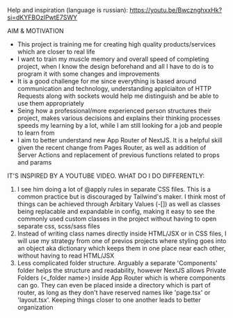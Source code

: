 Help and inspiration (language is russian): https://youtu.be/BwcznghxxHk?si=dKYFBOzIPwtE7SWY

AIM & MOTIVATION
- This project is training me for creating high quality products/services which are closer to real life
- I want to train my muscle memory and overall speed of completing project, when I know the design beforehand and all I have to do is to program it with some changes and improvements
- It is a good challenge for me since everything is based around communication and technology, understanding applciaiton of HTTP Requests along with sockets would help me distinguish and be able to use them appropriately
- Seing how a professional/more experienced person structures their project, makes various decisions and explains their thinking processes speeds my learning by a lot, while I am still looking for a job and people to learn from
- I aim to better understand new App Router of NextJS. It is a helpful skill given the recent change from Pages Router, as well as addition of Server Actions and replacement of previous functions related to props and params

IT'S INSPIRED BY A YOUTUBE VIDEO. WHAT DO I DO DIFFERENTLY: 
1) I see him doing a lot of @apply rules in separate CSS files. This is a common practice but is discouraged by Tailwind's maker. I think most of things can be achieved through Arbitary Values (<classname>-[<custom value>]) as well as classes being replacable and expandable in config, making it easy to see the commonly used custom classes in the project without having to open separate css, scss/sass files
2) Instead of writing class names directly inside HTML/JSX or in CSS files, I will use my strategy from one of previos projects where styling goes into an object aka dictionary which keeps them in one place near each other, without having to read HTML/JSX
3) Less complicated folder structure. Arguably a separate 'Components' folder helps the structure and readability, however NextJS allows Private Folders (<_folder name>) inside App Router which is where components can go. They can even be placed inside a directory which is part of router, as long as they don't have reserved names like 'page.tsx' or 'layout.tsx'. Keeping things closer to one another leads to better organization 